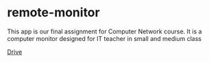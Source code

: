 # remote-monitor
This app is our final assignment for Computer Network course. It is a computer monitor designed for IT teacher in small and medium class 

[Drive](https://drive.google.com/drive/folders/1hPxjZBI8FYhvbrnH-ZqtdZjxWlT3d-xR?usp=sharing)